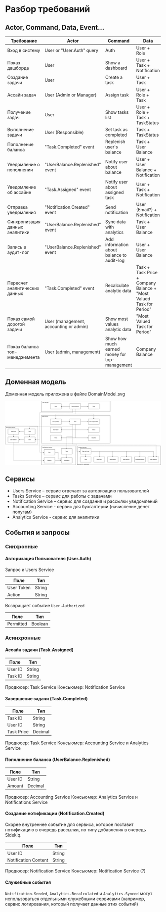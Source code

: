 # Разбор требований

## Actor, Command, Data, Event...

| Требование                     | Actor                                  | Command                                       | Data                                                                | Event                   |
|--------------------------------|----------------------------------------|-----------------------------------------------|---------------------------------------------------------------------|-------------------------|
| Вход в систему                 | User or "User.Auth" query              | Auth                                          | User + Role                                                         | User.Authenticated      |
| Показ дашборда                 | User                                   | Show a dashboard                              | User + Task + Notification                                          | -                       |
| Создание задачи                | User                                   | Create a task                                 | User + Task                                                         | Task.Assigned           |
| Ассайн задач                   | User (Admin or Manager)                | Assign task                                   | User + Role + Task                                                  | Task.Assigned           |
| Получение задач                | User                                   | Show tasks list                               | User + Role + Task + TaskStatus                                     | -                       |
| Выполнение задачи              | User (Responsible)                     | Set task as completed                         | Task + TaskStatus                                                   | Task.Completed          |
| Пополнение баланса             | "Task.Completed" event                 | Replenish user's balance                      | Task + User Balance                                                 | UserBalance.Replenished |
| Уведомление о пополнении       | "UserBalance.Replenished" event        | Notify user about balance                     | User + User Balance + Notification                                  | Notification.Created    |
| Уведомление об ассайне         | "Task.Assigned" event                  | Notify user about assigned task               | User + Task + Notification                                          | Notification.Created    |
| Отправка уведомления           | "Notification.Created" event           | Send notification                             | User (Email?) + Notification                                        | Notification.Sended     |     
| Синхронизация данных аналитики | "UserBalance.Replenished" event        | Sync data with analytics                      | Task + User Balance                                                 | Analytics.Synced        |
| Запись в аудит-лог             | "UserBalance.Replenished" event        | Add information about balance to audit-log    | User + User Balance                                                 | AuditLog.Updated        |
| Пересчет аналитических данных  | "Task.Completed" event                 | Recalculate analytic data                     | Task + Task Price + Company Balance + "Most Valued Task for Period" | Analytics.Recalculated  |
| Показ самой дорогой задачи     | User (management, accounting or admin) | Show most values analytic data                | "Most Valued Task for Period"                                       | -                       |
| Показ баланса топ-менеджемента | User (admin, management)               | Show how much earned money for top-management | Company Balance                                                     | -                       |

## Доменная модель

Доменная модель приложена в файле DomainModel.svg

![DomainModel](./DomainModel.svg)

## Сервисы

- Users Service – сервис отвечает за авторизацию пользователей
- Tasks Service – cервис для работы с задачами
- Notification Service – сервис для создания и рассылки уведомлений
- Accounting Service - сервис для бухгалтерии (начисление денег попугам)
- Analytics Service - сервис для аналитики

## События и запросы

### Синхронные

#### Авторизация Пользователя (User.Auth)

Запрос к Users Service

| Поле       | Тип    |
|------------|--------|
| User Token | String |
| Action     | String |

Возвращает событие `User.Authorized`

| Поле      | Тип     |
|-----------|---------|
| Permitted | Boolean |

### Асинхронные

#### Ассайн задачи (Task.Assigned)

| Поле    | Тип    |
|---------|--------|
| User ID | String |
| Task ID | String |

Продюсер: Task Service
Консьюмер: Notification Service

#### Завершение задачи (Task.Completed)

| Поле       | Тип     |
|------------|---------|
| Task ID    | String  |
| User ID    | String  |
| Task Price | Decimal |

Продюсер: Task Service
Консьюмер: Accounting Service и Analytics Service

#### Пополнение баланса (UserBalance.Replenished)

| Поле    | Тип     |
|---------|---------|
| User ID | String  |
| Amount  | Decimal |

Продюсер: Accounting Service
Консьюмер: Analytics Service и Notifications Service

#### Создание нотификации (Notification.Created)

Скорее внутреннее событие для сервиса, которое поставит нотификацию в очередь рассылки, по типу добавления в очередь Sidekiq.

| Поле                   | Тип      |
|------------------------|----------|
| User ID                | String   |
| Notification Content   | String   |

Продюсер: Notification Service
Консьюмер: Notification Service (?)

#### Служебные события

`Notification.Sended`, `Analytics.Recalculated` и `Analytics.Synced` могут использоваться отдельными служебными сервисами (например, сервис логирования, который получает данные этих событий)
